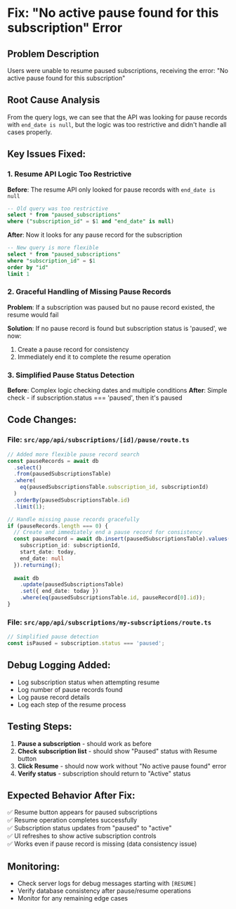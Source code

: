 # Fix: "No active pause found for this subscription" Error

## Problem Description
Users were unable to resume paused subscriptions, receiving the error: "No active pause found for this subscription"

## Root Cause Analysis
From the query logs, we can see that the API was looking for pause records with `end_date is null`, but the logic was too restrictive and didn't handle all cases properly.

## Key Issues Fixed:

### 1. **Resume API Logic Too Restrictive**
**Before**: The resume API only looked for pause records with `end_date is null`
```sql
-- Old query was too restrictive
select * from "paused_subscriptions" 
where ("subscription_id" = $1 and "end_date" is null)
```

**After**: Now it looks for any pause record for the subscription
```sql
-- New query is more flexible
select * from "paused_subscriptions" 
where "subscription_id" = $1 
order by "id" 
limit 1
```

### 2. **Graceful Handling of Missing Pause Records**
**Problem**: If a subscription was paused but no pause record existed, the resume would fail

**Solution**: If no pause record is found but subscription status is 'paused', we now:
1. Create a pause record for consistency
2. Immediately end it to complete the resume operation

### 3. **Simplified Pause Status Detection**
**Before**: Complex logic checking dates and multiple conditions
**After**: Simple check - if subscription.status === 'paused', then it's paused

## Code Changes:

### File: `src/app/api/subscriptions/[id]/pause/route.ts`
```typescript
// Added more flexible pause record search
const pauseRecords = await db
  .select()
  .from(pausedSubscriptionsTable)
  .where(
    eq(pausedSubscriptionsTable.subscription_id, subscriptionId)
  )
  .orderBy(pausedSubscriptionsTable.id)
  .limit(1);

// Handle missing pause records gracefully
if (pauseRecords.length === 0) {
  // Create and immediately end a pause record for consistency
  const pauseRecord = await db.insert(pausedSubscriptionsTable).values({
    subscription_id: subscriptionId,
    start_date: today,
    end_date: null
  }).returning();
  
  await db
    .update(pausedSubscriptionsTable)
    .set({ end_date: today })
    .where(eq(pausedSubscriptionsTable.id, pauseRecord[0].id));
}
```

### File: `src/app/api/subscriptions/my-subscriptions/route.ts`
```typescript
// Simplified pause detection
const isPaused = subscription.status === 'paused';
```

## Debug Logging Added:
- Log subscription status when attempting resume
- Log number of pause records found
- Log pause record details
- Log each step of the resume process

## Testing Steps:
1. **Pause a subscription** - should work as before
2. **Check subscription list** - should show "Paused" status with Resume button
3. **Click Resume** - should now work without "No active pause found" error
4. **Verify status** - subscription should return to "Active" status

## Expected Behavior After Fix:
✅ Resume button appears for paused subscriptions  
✅ Resume operation completes successfully  
✅ Subscription status updates from "paused" to "active"  
✅ UI refreshes to show active subscription controls  
✅ Works even if pause record is missing (data consistency issue)

## Monitoring:
- Check server logs for debug messages starting with `[RESUME]`
- Verify database consistency after pause/resume operations
- Monitor for any remaining edge cases
